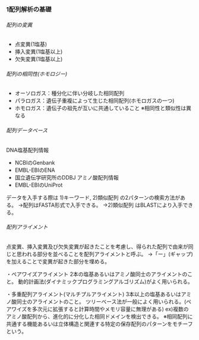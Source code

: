 ### 1配列解析の基礎

###### 配列の変異
* 点変異(1塩基)
* 挿入変異(1塩基以上)
* 欠失変異(1塩基以上)

###### 配列の相同性(ホモロジー)
* オーソロガス：種分化に伴い分岐した相同配列
* パラロガス：遺伝子重複によって生じた相同配列(ホモロガスの一つ)
* ホモロガス：遺伝子の祖先が互いに共通していること
※相同性と類似性は異なる

###### 配列データベース
DNA塩基配列情報
* NCBIのGenbank
* EMBL-EBIのENA
* 国立遺伝学研究所のDDBJ
アミノ酸配列情報
* EMBL-EBIのUniProt

データを入手する際は 1)キーワード, 2)類似配列 の2パターンの検索方法がある。
→配列はFASTA形式で入手できる。
→2)類似配列 はBLASTにより入手できる。

###### 配列アライメント
点変異、挿入変異及び欠失変異が起きたことを考慮し、得られた配列で由来が同じと思われる部分を並べることを配列アライメントと呼ぶ。
→「ー」(ギャップ)を加えることで変異が起きた部分を埋める。

・ペアワイズアライメント
2本の塩基あるいはアミノ酸同士のアライメントのこと。
動的計画法(ダイナミックプログラミングアルゴリズム)がよく用いられる。

・多重配列アライメント(マルチプルアライメント)
3本以上の塩基あるいはアミノ酸同士のアライメントのこと。
ツリーベース法が一般によく用いられる。(ペアワイズを多次元に拡張すると計算時間やメモリ容量に無理がある)
ex)複数のアミノ酸配列から、進化的に分化した相同ドメインを検出できる。
※相同配列に共通する機能あるいは立体構造と関連する特定の保存配列のパターンをモチーフという。
